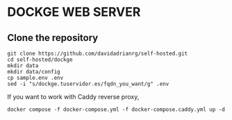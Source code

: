 # DOCKGE WEB SERVER

## Clone the repository

```
git clone https://github.com/davidadrianrg/self-hosted.git
cd self-hosted/dockge
mkdir data 
mkdir data/config
cp sample.env .env
sed -i "s/dockge.tuservidor.es/fqdn_you_want/g" .env
```

If you want to work with Caddy reverse proxy,

```
docker compose -f docker-compose.yml -f docker-compose.caddy.yml up -d
```